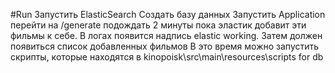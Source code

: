 #Run
Запустить ElasticSearch
Создать базу данных
Запустить Application
перейти на /generate подождать 2 минуты пока эластик добавит эти фильмы к себе.
В логах появится надпись elastic working. Затем должен появиться список добавленных фильмов
В это время можно запустить скрипты, которые находятся в kinopoisk\src\main\resources\scripts for db



